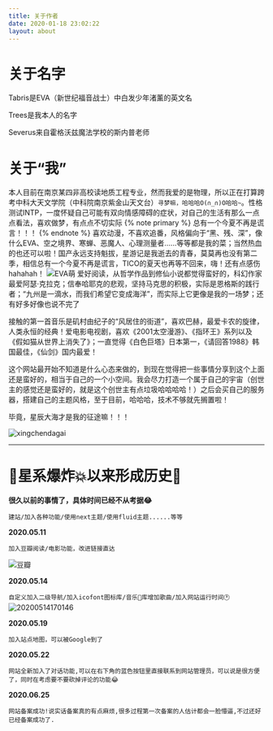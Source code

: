 ```yaml
---
title: 关于作者
date: 2020-01-18 23:02:22
layout: about
---
```

# 关于名字
Tabris是EVA（新世纪福音战士）中白发少年渚薰的英文名

Trees是我本人的名字

Severus来自霍格沃兹魔法学校的斯内普老师
# 关于“我”
本人目前在南京某四非高校读地质工程专业，然而我爱的是物理，所以正在打算跨考中科大天文学院（中科院南京紫金山天文台）`寻梦嘛，哈哈哈O(∩_∩)O哈哈~`。性格测试INTP，一度怀疑自己可能有双向情感障碍的症状，对自己的生活有那么一点点看法，喜欢做梦，有点点不切实际
{% note primary %}
总有一个今夏不再是谎言！！！
{% endnote %}
喜欢动漫，不喜欢追番，风格偏向于“黑、残、深”，像什么EVA、空之境界、寒蝉、恶魔人、心理测量者......等等都是我的菜；当然热血的也还可以啦！国产永远支持魁拔，星游记是我逝去的青春，莫莫再也没有第二季，相信总有一个今夏不再是谎言，TICO的夏天也再等不回来，嗨！还有点感伤hahahah！
![EVA萌](https://hexo-1301133429.cos.ap-chengdu.myqcloud.com/post/20200414104326211.png)
爱好阅读，从哲学作品到修仙小说都觉得蛮好的，科幻作家最爱阿瑟·克拉克；信奉哈耶克的悲观，坚持马克思的积极，实际是恩格斯的践行者；“九州是一滴水，而我们希望它变成海洋”，而实际上它更像是我的一场梦；还有好多好像也说不完了

接触的第一首音乐是矶村由纪子的“风居住的街道”，喜欢巴赫，最爱卡农的旋律，人类永恒的经典！爱电影电视剧，喜欢《2001太空漫游》、《指环王》系列以及《假如猫从世界上消失了》；一直觉得《白色巨塔》日本第一，《请回答1988》韩国最佳，《仙剑》国内最爱！

这个网站最开始不知道是什么心态来做的，到现在觉得把一些事情分享到这个上面还是蛮好的，相当于自己的一个小空间。我会尽力打造一个属于自己的宇宙（创世主的感觉还是蛮好的，就是这个创世主有点垃圾哈哈哈哈！）之后会买自己的服务器，搭建自己的主题风格，至于目前，哈哈哈，技术不够就先搁置啦！

毕竟，星辰大海才是我的征途嘛！！！

![xingchendagai](https://trees-1301133429.cos.ap-nanjing.myqcloud.com/%E6%98%9F%E8%BE%B0%E5%A4%A7%E6%B5%B7.jpeg)

---
# 🎇星系爆炸💥以来形成历史🎇

**很久以前的事情了，具体时间已经不从考据😂**

`建站/加入各种功能/使用next主题/使用fluid主题......等等`

**2020.05.11**

`加入豆瓣阅读/电影功能，改进链接直达`

![豆瓣](https://hexo-1301133429.cos.ap-chengdu.myqcloud.com/20200511215059.png)

**2020.05.14**

`自定义加入二级导航/加入icofont图标库/音乐🎵库增加歌曲/加入网站运行时间🕐`
![20200514170146](https://hexo-1301133429.cos.ap-chengdu.myqcloud.com/20200514170146.png)

**2020.05.19**

`加入站点地图，可以被Google到了`

**2020.05.22**

`网站全新加入了对话功能,可以在右下角的蓝色按钮里直接联系到网站管理员，可以说是很方便了，同时在考虑要不要砍掉评论的功能😂`

**2020.06.25**

`网站备案成功!说实话备案真的有点麻烦,很多过程第一次备案的人估计都会一脸懵逼,不过还好已经备案成功了.`
